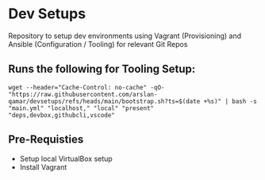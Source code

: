# Dev Setups
Repository to setup dev environments using Vagrant (Provisioning) and Ansible (Configuration / Tooling) for relevant Git Repos

## Runs the following for Tooling Setup: 
`wget --header="Cache-Control: no-cache" -qO- "https://raw.githubusercontent.com/arslan-qamar/devsetups/refs/heads/main/bootstrap.sh?ts=$(date +%s)" | bash -s "main.yml" "localhost," "local" "present" "deps,devbox,githubcli,vscode"`

## Pre-Requisties 
- Setup local VirtualBox setup
- Install Vagrant

